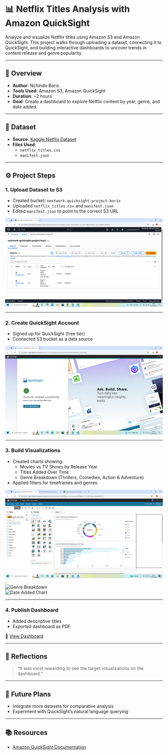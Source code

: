 # 📊 Netflix Titles Analysis with Amazon QuickSight

Analyze and visualize Netflix titles using Amazon S3 and Amazon QuickSight. This project walks through uploading a dataset, connecting it to QuickSight, and building interactive dashboards to uncover trends in content release and genre popularity.

---

## 🧠 Overview

- **Author**: Nchindo Boris    
- **Tools Used**: Amazon S3, Amazon QuickSight  
- **Duration**: ~2 hours  
- **Goal**: Create a dashboard to explore Netflix content by year, genre, and date added.

---

## 📁 Dataset

- **Source**: [Kaggle Netflix Dataset](https://www.kaggle.com/datasets/shivamb/netflix-shows)
- **Files Used**:
  - `netflix_titles.csv`
  - `manifest.json` 

---

## ⚙️ Project Steps

### 1. Upload Dataset to S3
- Created bucket: `nextwork-quicksight-project-boris`
- Uploaded `netflix_titles.csv` and `manifest.json`
- Edited `manifest.json` to point to the correct S3 URL

![S3 Bucket Screenshot](https://github.com/dev-boris67/AWS-Basics/blob/main/QuickSight/images/Screenshot%20(15).png?raw=true)

---

### 2. Create QuickSight Account
- Signed up for QuickSight (free tier)
- Connected S3 bucket as a data source

![QuickSight Signup](https://github.com/dev-boris67/AWS-Basics/blob/main/QuickSight/images/Screenshot%20(16).png?raw=true)

---

### 3. Build Visualizations
- Created charts showing:
  - Movies vs TV Shows by Release Year
  - Titles Added Over Time
  - Genre Breakdown (Thrillers, Comedies, Action & Adventure)
- Applied filters for timeframes and genres

![Release Year Chart](https://github.com/dev-boris67/AWS-Basics/blob/main/QuickSight/images/Screenshot%20(18).png?raw=true).  
![Genre Breakdown](https://yourdomain.com/images/genre-breakdown.png)  
![Date Added Chart](https://yourdomain.com/images/date-added-chart.png)

---

### 4. Publish Dashboard
- Added descriptive titles
- Exported dashboard as PDF

🔗 [View Dashboard](https://github.com/dev-boris67/AWS-Basics/blob/main/QuickSight/images/Screenshot%20(20).png?raw=true)

---

## 💬 Reflections

> “It was most rewarding to see the target visualizations on the dashboard.”

---

## 🔮 Future Plans
  
- Integrate more datasets for comparative analysis  
- Experiment with QuickSight’s natural language querying

---

## 📚 Resources

- [Amazon QuickSight Documentation](https://docs.aws.amazon.com/quicksight/)
